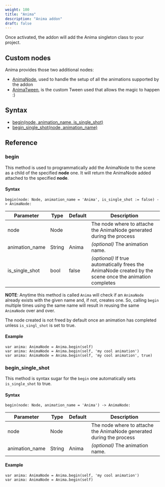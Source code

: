 ```yaml
---
weight: 100
title: "Anima"
description: "Anima addon"
draft: false
---
```


Once activated, the addon will add the Anima singleton class to your project.

## Custom nodes

Anima provides those two additional nodes:

- [AnimaNode](/doc/anima-node.html), used to handle the setup of all the animations supported by the addon
- [AnimaTween](/doc/anima-tween.html), is the custom Tween used that allows the magic to happen :)

## Syntax

- [begin(node, animation_name, is_single_shot)](#begin)
- [begin_single_shot(node, animation_name)](#begin_single_shot)


## Reference

### begin

This method is used to programmatically add the AnimaNode to the scene as a child of the specified **node** one.
It will return the AnimaNode added attached to the specified **node**.

#### Syntax
```gdscript
begin(node: Node, animation_name = 'Anima', is_single_shot := false) -> AnimaNode:
```

|Parameter|Type|Default|Description|
|---|---|---|---|
|node|Node||The node where to attache the AnimaNode generated during the process|
|animation_name|String|Anima|_(optional)_ The animation name.|
|is_single_shot|bool|false|_(optional)_ If true automatically frees the AnimaNode created by the scene once the animation completes|

**NOTE**: Anytime this method is called `Anima` will check if an `AnimaNode` already exists with the given name and, if not, creates one.
So, calling `begin` multiple times using the same name will result in reusing the same `AnimaNode` over and over.

The node created is not freed by default once an animation has completed unless `is_singl_shot` is set to true.

#### Example

```gdscript
var anima: AnimaNode = Anima.begin(self)
var anima: AnimaNode = Anima.begin(self, 'my cool animation')
var anima: AnimaNode = Anima.begin(self, 'my cool animation', true)
```

### begin_single_shot

This method is syntax sugar for the `begin` one automatically sets `is_single_shot` to true.

#### Syntax
```gdscript
begin(node: Node, animation_name = 'Anima') -> AnimaNode:
```

|Parameter|Type|Default|Description|
|---|---|---|---|
|node|Node||The node where to attache the AnimaNode generated during the process|
|animation_name|String|Anima|_(optional)_ The animation name.|

#### Example

```gdscript
var anima: AnimaNode = Anima.begin(self, 'my cool animation')
var anima: AnimaNode = Anima.begin(self)
```
